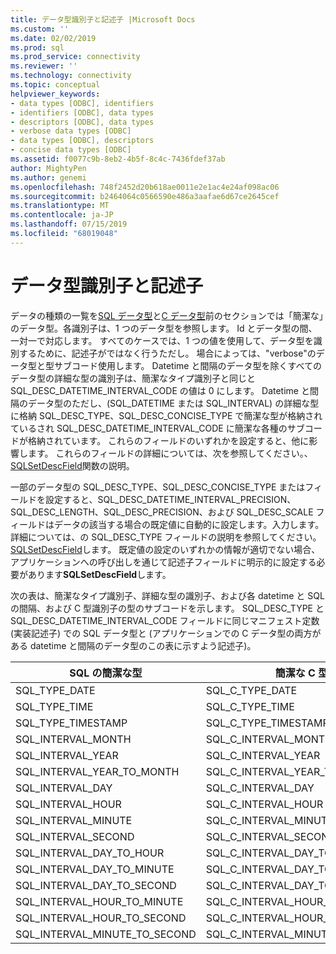 ```yaml
---
title: データ型識別子と記述子 |Microsoft Docs
ms.custom: ''
ms.date: 02/02/2019
ms.prod: sql
ms.prod_service: connectivity
ms.reviewer: ''
ms.technology: connectivity
ms.topic: conceptual
helpviewer_keywords:
- data types [ODBC], identifiers
- identifiers [ODBC], data types
- descriptors [ODBC], data types
- verbose data types [ODBC]
- data types [ODBC], descriptors
- concise data types [ODBC]
ms.assetid: f0077c9b-8eb2-4b5f-8c4c-7436fdef37ab
author: MightyPen
ms.author: genemi
ms.openlocfilehash: 748f2452d20b618ae0011e2e1ac4e24af098ac06
ms.sourcegitcommit: b2464064c0566590e486a3aafae6d67ce2645cef
ms.translationtype: MT
ms.contentlocale: ja-JP
ms.lasthandoff: 07/15/2019
ms.locfileid: "68019048"
---
```

# <a name="data-type-identifiers-and-descriptors"></a>データ型識別子と記述子
データの種類の一覧を[SQL データ型](../../../odbc/reference/appendixes/sql-data-types.md)と[C データ型](../../../odbc/reference/appendixes/c-data-types.md)前のセクションでは「簡潔な」のデータ型。各識別子は、1 つのデータ型を参照します。 Id とデータ型の間、一対一で対応します。 すべてのケースでは、1 つの値を使用して、データ型を識別するために、記述子がではなく行うただし。 場合によっては、"verbose"のデータ型と型サブコード使用します。 Datetime と間隔のデータ型を除くすべてのデータ型の詳細な型の識別子は、簡潔なタイプ識別子と同じと SQL_DESC_DATETIME_INTERVAL_CODE の値は 0 にします。 Datetime と間隔のデータ型のただし、(SQL_DATETIME または SQL_INTERVAL) の詳細な型に格納 SQL_DESC_TYPE、SQL_DESC_CONCISE_TYPE で簡潔な型が格納されているされ SQL_DESC_DATETIME_INTERVAL_CODE に簡潔な各種のサブコードが格納されています。 これらのフィールドのいずれかを設定すると、他に影響します。 これらのフィールドの詳細については、次を参照してください。、 [SQLSetDescField](../../../odbc/reference/syntax/sqlsetdescfield-function.md)関数の説明。  
  
 一部のデータ型の SQL_DESC_TYPE、SQL_DESC_CONCISE_TYPE またはフィールドを設定すると、SQL_DESC_DATETIME_INTERVAL_PRECISION、SQL_DESC_LENGTH、SQL_DESC_PRECISION、および SQL_DESC_SCALE フィールドはデータの該当する場合の既定値に自動的に設定します。入力します。 詳細については、の SQL_DESC_TYPE フィールドの説明を参照してください。 [SQLSetDescField](../../../odbc/reference/syntax/sqlsetdescfield-function.md)します。 既定値の設定のいずれかの情報が適切でない場合、アプリケーションへの呼び出しを通じて記述子フィールドに明示的に設定する必要があります**SQLSetDescField**します。  
  
 次の表は、簡潔なタイプ識別子、詳細な型の識別子、および各 datetime と SQL の間隔、および C 型識別子の型のサブコードを示します。 SQL_DESC_TYPE と SQL_DESC_DATETIME_INTERVAL_CODE フィールドに同じマニフェスト定数 (実装記述子) での SQL データ型と (アプリケーションでの C データ型の両方がある datetime と間隔のデータ型のこの表に示すよう記述子)。  
  
|SQL の簡潔な型|簡潔な C 型|詳細な型|DATETIME_INTERVAL_CODE|  
|----------------------|--------------------|------------------|------------------------------|  
|SQL_TYPE_DATE|SQL_C_TYPE_DATE|SQL_DATETIME|SQL_CODE_DATE|  
|SQL_TYPE_TIME|SQL_C_TYPE_TIME|SQL_DATETIME|SQL_CODE_TIME|  
|SQL_TYPE_TIMESTAMP|SQL_C_TYPE_TIMESTAMP|SQL_DATETIME|SQL_CODE_TIMESTAMP|  
|SQL_INTERVAL_MONTH|SQL_C_INTERVAL_MONTH|SQL_INTERVAL|SQL_CODE_MONTH|  
|SQL_INTERVAL_YEAR|SQL_C_INTERVAL_YEAR|SQL_INTERVAL|SQL_CODE_YEAR|  
|SQL_INTERVAL_YEAR_TO_MONTH|SQL_C_INTERVAL_YEAR_TO_MONTH|SQL_INTERVAL|SQL_CODE_YEAR_TO_MONTH|  
|SQL_INTERVAL_DAY|SQL_C_INTERVAL_DAY|SQL_INTERVAL|SQL_CODE_DAY|  
|SQL_INTERVAL_HOUR|SQL_C_INTERVAL_HOUR|SQL_INTERVAL|SQL_CODE_HOUR|  
|SQL_INTERVAL_MINUTE|SQL_C_INTERVAL_MINUTE|SQL_INTERVAL|SQL_CODE_MINUTE|  
|SQL_INTERVAL_SECOND|SQL_C_INTERVAL_SECOND|SQL_INTERVAL|SQL_CODE_SECOND|  
|SQL_INTERVAL_DAY_TO_HOUR|SQL_C_INTERVAL_DAY_TO_HOUR|SQL_INTERVAL|SQL_CODE_DAY_TO_HOUR|  
|SQL_INTERVAL_DAY_TO_MINUTE|SQL_C_INTERVAL_DAY_TO_MINUTE|SQL_INTERVAL|SQL_CODE_DAY_TO_MINUTE|  
|SQL_INTERVAL_DAY_TO_SECOND|SQL_C_INTERVAL_DAY_TO_SECOND|SQL_INTERVAL|SQL_CODE_DAY_TO_SECOND|  
|SQL_INTERVAL_HOUR_TO_MINUTE|SQL_C_INTERVAL_HOUR_TO_MINUTE|SQL_INTERVAL|SQL_CODE_HOUR_TO_MINUTE|  
|SQL_INTERVAL_HOUR_TO_SECOND|SQL_C_INTERVAL_HOUR_TO_SECOND|SQL_INTERVAL|SQL_CODE_HOUR_TO_SECOND|  
|SQL_INTERVAL_MINUTE_TO_SECOND|SQL_C_INTERVAL_MINUTE_TO_SECOND|SQL_INTERVAL|SQL_CODE_MINUTE_TO_SECOND|
